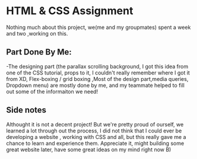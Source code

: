 # HTML & CSS Assignment

Nothing much about this project, we(me and my groupmates) spent a week and two ,working on this.<br>

## Part Done By Me:
-The designing part (the parallax scrolling background, I got this idea from one of the CSS tutorial, props to it, I couldn't really remember where I got it from XD, Flex-boxing / grid boxing ,Most of the design part,media queries, Dropdown menu) are mostly done by me, and my teammate helped to fill out some of the informaiton we need!

## Side notes
Althought it is not a decent project! But we're pretty proud of ourself, we learned a lot through out the process, I did not think that I could ever be developing a website , working with CSS and all, but this really gave me a chance to learn and experience them. Appreciate it, might building some great website later, have some great ideas on my mind right now B)